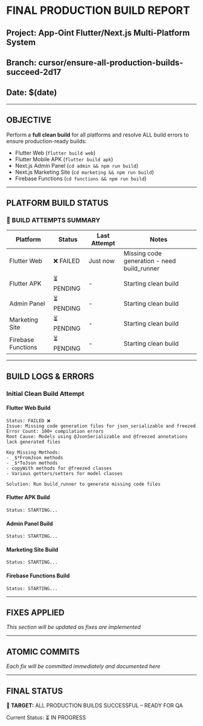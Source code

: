 # FINAL PRODUCTION BUILD REPORT

## Project: App-Oint Flutter/Next.js Multi-Platform System
## Branch: cursor/ensure-all-production-builds-succeed-2d17
## Date: $(date)

---

## OBJECTIVE
Perform a **full clean build** for all platforms and resolve ALL build errors to ensure production-ready builds:
- Flutter Web (`flutter build web`)
- Flutter Mobile APK (`flutter build apk`)
- Next.js Admin Panel (`cd admin && npm run build`)
- Next.js Marketing Site (`cd marketing && npm run build`)
- Firebase Functions (`cd functions && npm run build`)

---

## PLATFORM BUILD STATUS

### 🔄 BUILD ATTEMPTS SUMMARY
| Platform | Status | Last Attempt | Notes |
|----------|--------|--------------|-------|
| Flutter Web | ❌ FAILED | Just now | Missing code generation - need build_runner |
| Flutter APK | ⏳ PENDING | - | Starting clean build |
| Admin Panel | ⏳ PENDING | - | Starting clean build |
| Marketing Site | ⏳ PENDING | - | Starting clean build |
| Firebase Functions | ⏳ PENDING | - | Starting clean build |

---

## BUILD LOGS & ERRORS
### Initial Clean Build Attempt

#### Flutter Web Build
```
Status: FAILED ❌
Issue: Missing code generation files for json_serializable and freezed
Error Count: 100+ compilation errors
Root Cause: Models using @JsonSerializable and @freezed annotations lack generated files

Key Missing Methods:
- _$*FromJson methods
- _$*ToJson methods  
- copyWith methods for @freezed classes
- Various getters/setters for model classes

Solution: Run build_runner to generate missing code files
```

#### Flutter APK Build
```
Status: STARTING...
```

#### Admin Panel Build
```
Status: STARTING...
```

#### Marketing Site Build
```
Status: STARTING...
```

#### Firebase Functions Build
```
Status: STARTING...
```

---

## FIXES APPLIED
*This section will be updated as fixes are implemented*

---

## ATOMIC COMMITS
*Each fix will be committed immediately and documented here*

---

## FINAL STATUS
**🎯 TARGET:** ALL PRODUCTION BUILDS SUCCESSFUL – READY FOR QA

Current Status: ⏳ IN PROGRESS